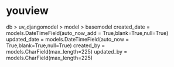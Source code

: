 # youview

db > uv_djangomodel > model > basemodel
    created_date    = models.DateTimeField(auto_now_add = True,blank=True,null=True)
    updated_date    = models.DateTimeField(auto_now = True,blank=True,null=True)
    created_by      = models.CharField(max_length=225)
    updated_by      = models.CharField(max_length=225)